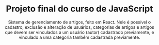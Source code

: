 <h1 align="center">Projeto final do curso de JavaScript</h1>
<p align="center">
Sistema de gerenciamento de artigos, feito em React. Nele é possível o cadastro, exclusão e alteração de usuários, categorias de artigos e artigos que devem ser 
vinculados a um usuário (autor) cadastrado previamente, e vinculado a uma categoria também cadastrada previamente.
</p>
